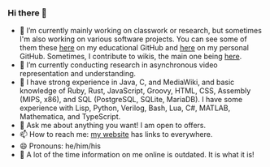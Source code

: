 ### Hi there 👋

- 🔭 I’m currently mainly working on classwork or research, but sometimes I'm also working on various software projects. You can see some of them these [here](https://github.com/eric-unc) on my educational GitHub and [here](https://github.com/xbony2) on my personal GitHub. Sometimes, I contribute to wikis, the main one being [here](https://ftb.fandom.com/wiki/Special:Contributions/Xbony2).
- 🌱 I’m currently conducting research in asynchronous video representation and understanding.
- 🧠 I have strong experience in Java, C, and MediaWiki, and basic knowledge of Ruby, Rust, JavaScript, Groovy, HTML, CSS, Assembly (MIPS, x86), and SQL (PostgreSQL, SQLite, MariaDB). I have some experience with Lisp, Python, Verilog, Bash, Lua, C#, MATLAB, Mathematica, and TypeScript.
- 💬 Ask me about anything you want! I am open to offers.
- 📫 How to reach me: [my website](https://eric-unc.tech) has links to everywhere.
- 😄 Pronouns: he/him/his
- 🤷 A lot of the time information on me online is outdated. It is what it is!
